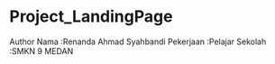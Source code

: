 # Project_LandingPage

Author
Nama      :Renanda Ahmad Syahbandi
Pekerjaan :Pelajar
Sekolah   :SMKN 9 MEDAN

